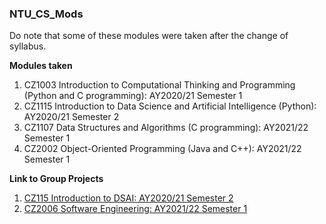 ### NTU_CS_Mods
Do note that some of these modules were taken after the change of syllabus. 

**Modules taken**
1. CZ1003 Introduction to Computational Thinking and Programming (Python and C programming): AY2020/21 Semester 1
2. CZ1115 Introduction to Data Science and Artificial Intelligence (Python): AY2020/21 Semester 2
3. CZ1107 Data Structures and Algorithms (C programming): AY2021/22 Semester 1
4. CZ2002 Object-Oriented Programming (Java and C++): AY2021/22 Semester 1

**Link to Group Projects**
1. [CZ115 Introduction to DSAI: AY2020/21 Semester 2](https://github.com/S-Samiksha/DSAI-Project)
2. [CZ2006 Software Engineering: AY2021/22 Semester 1](https://github.com/S-Samiksha/CX2006_Coding)
